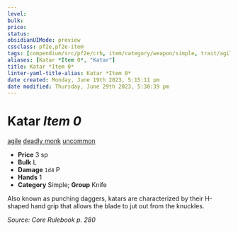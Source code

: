 ```yaml
---
level:
bulk:
price:
status:
obsidianUIMode: preview
cssclass: pf2e,pf2e-item
tags: [compendium/src/pf2e/crb, item/category/weapon/simple, trait/agile, trait/deadly-d6, trait/monk, trait/uncommon]
aliases: [Katar *Item 0*, "Katar"]
title: Katar *Item 0*
linter-yaml-title-alias: Katar *Item 0*
date created: Monday, June 19th 2023, 5:15:11 pm
date modified: Thursday, June 29th 2023, 5:30:39 pm
---
```


# Katar *Item 0*

[agile](rules/traits/agile.md) [deadly <d6>](rules/traits/deadly.md) [monk](rules/traits/monk.md) [uncommon](rules/traits/uncommon.md)  

- **Price** 3 sp
- **Bulk** L
- **Damage** `1d4` P
- **Hands** 1
- **Category** Simple; **Group** Knife

Also known as punching daggers, katars are characterized by their H-shaped hand grip that allows the blade to jut out from the knuckles.

*Source: Core Rulebook p. 280*
